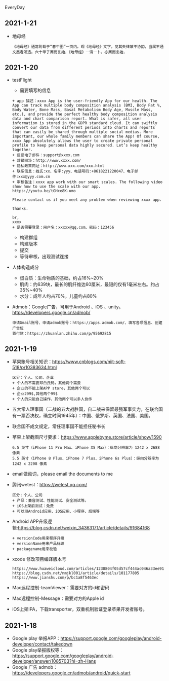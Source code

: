 EveryDay
## 2021-1-21

+ 地母经

  ```
  《地母经》通常附载于“春牛图”一页内。观《地母经》文字，见其失律兼不协韵，当属不通文墨者所造。六十甲子周而复始，《地母经》一诗一卜，亦周而复始，
  ```
## 2021-1-20

+ testFlight 

  - 需要填写的信息

  ```
  + app 描述：xxxx App is the user-friendly App for our health. The App can track multiple body composition analysis (BMI, Body Fat %, Body Water, Bone Mass, Basal Metabolism Body Age, Muscle Mass, etc.), and provide the perfect healthy body composition analysis data and chart comparison report. What is safer, all user information is stored in the GDPR standard cloud. It can swiftly convert our data from different periods into charts and reports that can easily be shared through multiple social medias. More important, our whole family members can share the App! Of course, xxxx App absolutely allows the user to create private personal profile to keep personal data highly secured. Let’s keep healthy together.
  + 反馈电子邮件：support@xxxx.com
  + 营销网址：http://www.xxxx.com/
  + 隐私政策网址：http://www.xxx.com/xxx.html
  + 联系信息：姓氏:xx、名字:yyy、电话号码:+8618221220047、电子邮件:xxx@yyy.com.cn
  + 审核备注：xxxx app work with our smart scales. The following video show how to use the scale with our app.
  https://youtu.be/tGHce8K-umo
  
  Please contact us if you meet any problem when reviewing xxxx app.
  
  thanks.
  
  br,
  xxxx
  + 是否需要登录：用户名：xxxxx@qq.com、密码：123456
  
  ```

  - 构建群组
  - 构建版本
  - 提交
  - 等待审核，出现测试连接

+ 人体构造成分

  - 蛋白质：生命物质的基础，约占16%~20%
  - 肌肉：约639块，最长的肌纤维达60厘米，最短的仅有1毫米左右。约占35%~40%
  - 水分：成年人约占70%，儿童约占80%

+ Admob：Google广告，可用于Android 、iOS 、unity。https://developers.google.cn/admob/

  ```
  申请Gmail账号、申请admob账号：https://apps.admob.com/、填写各项信息、创建广告位
  首付款：https://zhuanlan.zhihu.com/p/95692815
  ```

## 2021-1-19

+ 苹果账号相关知识：https://www.cnblogs.com/niit-soft-518/p/10383634.html

  ```
  区分：个人、公司、企业
  + 个人的不需要邓白氏码，其他两个需要
  + 企业的不能上架APP store，其他两个可以
  + 企业299$,其他两个99$
  + 个人的只能自己操作，其他两个可以多人协作
  ```

+ 五大常人理事国（二战的五大战胜国，自二战来保留最强军事实力，在联合国有一票否决权，确立时间1945年）：中国、俄罗斯、英国、法国、美国。

+ 联合国不成文规定，常任理事国不能担任秘书长

+ 苹果上架截图尺寸要求：https://www.applebyme.store/article/show/1590

  ```
  6.5 英寸（iPhone 11 Pro Max、iPhone XS Max）：纵向分辨率为 1242 x 2688 像素
  5.5 英寸（iPhone 8 Plus、iPhone 7 Plus、iPhone 6s Plus）：纵向分辨率为 1242 x 2208 像素
  ```

+ email做动词，please email the documents to me

+ 腾讯wetest：https://wetest.qq.com/

  ```
  区分：个人、公司
  + 产品：兼容测试、性能测试、安全测试等。
  + iOS上架前测试：免费
  + 可以测Android应用、iOS应用、小程序、后端等
  ```

+ Android APP升级逻辑:https://blog.csdn.net/weixin_34363171/article/details/91684168

  ```
  + versionCode用来程序升级
  + versionName用来产品标识
  + packagename用来校验
  ```

+ xcode 修改项目编译版本号

  ```
  https://www.huaweicloud.com/articles/1238804f05d57cf444ac046a33ee9116.html
  https://blog.csdn.net/nmjkl001/article/details/101177805
  https://www.jianshu.com/p/bc1a8f5463ec
  ```

+ Mac远程控制-teamViewer：需要对方的id和密码
+ Mac远程控制-Message：需要对方的Apple id
+ iOS上架IPA，下载transporter，双重机制验证登录苹果开发者账号。


## 2021-1-18

+ Google play 举报APP：https://support.google.com/googleplay/android-developer/contact/takedown
+ Google play举报版权等：https://support.google.com/googleplay/android-developer/answer/1085703?hl=zh-Hans
+ Google 广告 admob：https://developers.google.cn/admob/android/quick-start




